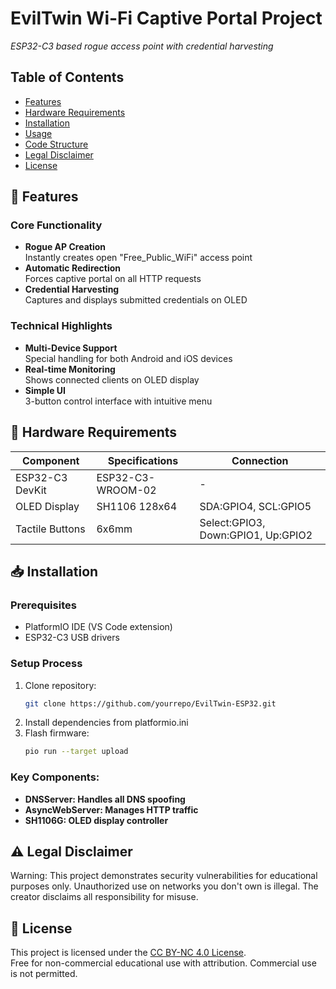 # EvilTwin Wi-Fi Captive Portal Project 
*ESP32-C3 based rogue access point with credential harvesting*

## Table of Contents
- [Features](#-features)
- [Hardware Requirements](#-hardware-requirements)
- [Installation](#-installation)
- [Usage](#-usage)
- [Code Structure](#-code-structure)
- [Legal Disclaimer](#⚠️-legal-disclaimer)
- [License](#-license)

## 🚀 Features

### Core Functionality
- **Rogue AP Creation**  
  Instantly creates open "Free_Public_WiFi" access point
- **Automatic Redirection**  
  Forces captive portal on all HTTP requests
- **Credential Harvesting**  
  Captures and displays submitted credentials on OLED

### Technical Highlights
- **Multi-Device Support**  
  Special handling for both Android and iOS devices
- **Real-time Monitoring**  
  Shows connected clients on OLED display
- **Simple UI**  
  3-button control interface with intuitive menu

## 🔧 Hardware Requirements

| Component | Specifications | Connection |
|-----------|---------------|------------|
| ESP32-C3 DevKit | ESP32-C3-WROOM-02 | - |
| OLED Display | SH1106 128x64 | SDA:GPIO4, SCL:GPIO5 |
| Tactile Buttons | 6x6mm | Select:GPIO3, Down:GPIO1, Up:GPIO2 |

## 📥 Installation

### Prerequisites
- PlatformIO IDE (VS Code extension)
- ESP32-C3 USB drivers

### Setup Process
1. Clone repository:
   ```bash
   git clone https://github.com/yourrepo/EvilTwin-ESP32.git
2. Install dependencies from platformio.ini 
3. Flash firmware:
   ```bash
   pio run --target upload

### Key Components:
- **DNSServer: Handles all DNS spoofing**
- **AsyncWebServer: Manages HTTP traffic**
- **SH1106G: OLED display controller**

## ⚠️ Legal Disclaimer
Warning: This project demonstrates security vulnerabilities for educational purposes only. Unauthorized use on networks you don't own is illegal. The creator disclaims all responsibility for misuse.

## 📜 License
This project is licensed under the [CC BY-NC 4.0 License](LICENSE).  
Free for non-commercial educational use with attribution. Commercial use is not permitted.